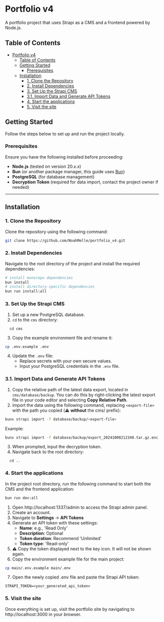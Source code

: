 # Portfolio v4

A portfolio project that uses Strapi as a CMS and a frontend powered by Node.js.

## Table of Contents
- [Portfolio v4](#portfolio-v4)
  - [Table of Contents](#table-of-contents)
  - [Getting Started](#getting-started)
    - [Prerequisites](#prerequisites)
  - [Installation](#installation)
    - [1. Clone the Repository](#1-clone-the-repository)
    - [2. Install Dependencies](#2-install-dependencies)
    - [3. Set Up the Strapi CMS](#3-set-up-the-strapi-cms)
    - [3.1. Import Data and Generate API Tokens](#31-import-data-and-generate-api-tokens)
    - [4. Start the applications](#4-start-the-applications)
    - [5. Visit the site](#5-visit-the-site)

## Getting Started

Follow the steps below to set up and run the project locally.

### Prerequisites

Ensure you have the following installed before proceeding:

- **Node.js** (tested on version 20.x.x)
- **Bun** (or another package manager, this guide uses [Bun](https://bun.sh/))
- **PostgreSQL** (for database management)
- **Decryption Token** (required for data import, contact the project owner if needed)

---

## Installation

### 1. Clone the Repository

Clone the repository using the following command:

  ```bash
  git clone https://github.com/NoahMelle/portfolio_v4.git
  ```

### 2. Install Dependencies

Navigate to the root directory of the project and install the required dependencies:

  ```bash
  # install monorepo dependencies
  bun install
  # install directory-specific dependencies
  bun run install:all
  ```

### 3. Set Up the Strapi CMS
1. Set up a new PostgreSQL database.
2. `cd` to the `cms` directory:
  ```
    cd cms
  ``` 
3. Copy the example environment file and rename it:
  ```bash
  cp .env.example .env
  ```
4. Update the `.env` file:
    - Replace secrets with your own secure values.
    - Input your PostgreSQL credentials in the `.env` file.
### 3.1. Import Data and Generate API Tokens
1. Copy the relative path of the latest data export, located in `cms/database/backup`. You can do this by right-clicking the latest export file in your code editor and selecting **Copy Relative Path**.
2. Import the data using the following command, replacing `<export-file>` with the path you copied (⚠️ **without** the cms/ prefix):
  ```bash
  bunx strapi import -f database/backup/<export-file>
  ```
Example:
  ```bash
  bunx strapi import -f database/backup/export_20241008212340.tar.gz.enc
  ```

3. When prompted, input the decryption token.
4. Navigate back to the root directory:
  ```
    cd ..
  ```

### 4. Start the applications

In the project root directory, run the following command to start both the CMS and the frontend application:

```bash
bun run dev:all
```

1. Open http://localhost:1337/admin to access the Strapi admin panel.
2. Create an account.
3. Navigate to **Settings** -> **API Tokens**
4. Generate an API token with these settings:
    - **Name**: e.g., 'Read Only'
    - **Description**: Optional
    - **Token duration**: Recommend 'Unlimited'
    - **Token type**: 'Read-only'
5. ⚠️ Copy the token displayed next to the key icon. It will not be shown again.
6. Copy the environment example file for the main project:
  ```bash
  cp main/.env.example main/.env
  ```
7. Open the newly copied .env file and paste the Strapi API token:
  ```
  STRAPI_TOKEN=<your_generated_api_token>
  ```

### 5. Visit the site

Once everything is set up, visit the portfolio site by navigating to http://localhost:3000 in your browser.